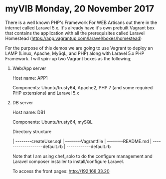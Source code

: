 # myVIB Monday, 20 November 2017
There is a well known PHP's Framework For WEB Artisans out there in the internet called Laravel 5.x. It's already have it's own prebuilt Vagrant box that contains the application with all the prerequisites called Laravel Homestead (https://app.vagrantup.com/laravel/boxes/homestead)


For the purpose of this demos we are going to use Vagrant to deploy an LAMP (Linux, Apache, MySqL, and PHP) along with Laravel 5.x PHP Framework. I will spin-up two Vagrant boxes as the following;

1. Web/App server

	Host name: APP1

	Components: Ubuntu/trusty64, Apache2, PHP 7 (and some required PHP extensions) and Laravel 5.x

2. DB server

	Host name: DB1

	Components: Ubuntu/trusty64, mySQL


	Directory structure

	<myVIB>
	|
	--------createUser.sql
	|
	--------Vagrantfile
	|
	--------README.md
	|
	--------<cookbooks>----<app>----<recipes>---default.rb
	                  |
										-----<db>----<recipes>---default.rb


	Note that I am using chef_solo to do the configure management and Laravel composer installer to install/configure Laravel.

	To access the front pages: http://192.168.33.20
